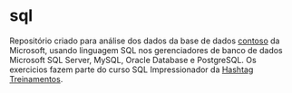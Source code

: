 # sql
Repositório criado para análise dos dados da base de dados [contoso](https://www.microsoft.com/en-us/download/details.aspx?id=18279) da Microsoft, usando linguagem SQL nos gerenciadores de banco de dados Microsoft SQL Server, MySQL, Oracle Database e PostgreSQL.
Os exercicios fazem parte do curso SQL Impressionador da [Hashtag Treinamentos](https://www.hashtagtreinamentos.com/).
